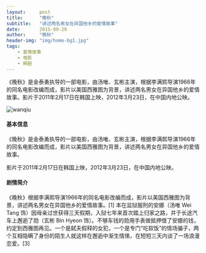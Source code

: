 ```yaml
---
layout:     post
title:      "晚秋"
subtitle:   "讲述两名男女在异国他乡的爱情故事"
date:       2015-09-29
author:     "晚秋"
header-img: "img/home-bg1.jpg"
tags:
    - 爱情故事
    - 电影
    - 韩剧
---
```



《晚秋》是金泰勇执导的一部电影，由汤唯、玄彬主演，根据李满熙导演1966年的同名电影改编而成，影片以美国西雅图为背景，讲述两名男女在异国他乡的爱情故事。影片于2011年2月17日在韩国上映，2012年3月23日，在中国内地公映。

![wanqiu](http://e.hiphotos.baidu.com/baike/h%3D452/sign=0d9252246409c93d18f20ff2ad3cf8bb/a50f4bfbfbedab64c7ca55eaf436afc379311e5b.jpg)

#### 基本信息

  《晚秋》是金泰勇执导的一部电影，由汤唯、玄彬主演，根据李满熙导演1966年的同名电影改编而成，影片以美国西雅图为背景，讲述两名男女在异国他乡的爱情故事。

  影片于2011年2月17日在韩国上映，2012年3月23日，在中国内地公映。

#### 剧情简介

《晚秋》根据李满熙导演1966年的同名电影改编而成，影片以美国西雅图为背景，讲述两名男女在异国他乡的爱情故事。[1]  本在监狱服刑的安娜（汤唯 Wei Tang 饰）因母亲过世获得三天假期，入狱七年来首次踏上归家之路，并于长途汽车上邂逅了勋（玄彬 Bin Hyeon 饰）。不够车钱的勋用手表做抵押借了安娜的钱，约定到西雅图再见。一个是弑夫假释的女犯，一个是专门“吃软饭”的情场骗子，两个互相隐瞒了身份的陌生人就这样在邂逅中渐生情愫，在短短三天内谈了一场浪漫恋爱。[3] 

